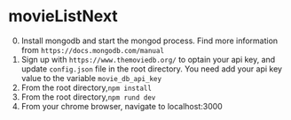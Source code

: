 # movieListNext

0. Install mongodb and start the mongod process. Find more information from `https://docs.mongodb.com/manual`
1. Sign up with `https://www.themoviedb.org/` to optain your api key, and update `config.json` file in the root directory. You need add your api key value to the variable `movie_db_api_key`
2. From the root directory,`npm install` 
3. From the root directory,`npm rund dev`
4. From your chrome browser, navigate to localhost:3000

